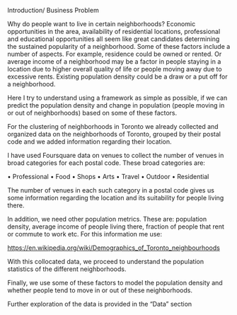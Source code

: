 Introduction/ Business Problem


Why do people want to live in certain neighborhoods? Economic opportunities in the area, availability of residential locations, professional and educational opportunities all seem like great candidates determining the sustained popularity of a neighborhood. Some of these factors include a number of aspects. For example, residence could be owned or rented. Or average income of a neighborhood may be a factor in people staying in a location due to higher overall quality of life or people moving away due to excessive rents. Existing population density could be a draw or a put off for a neighborhood. 

Here I try to understand using a framework as simple as possible, if we can predict the population density and change in population (people moving in or out of neighborhoods) based on some of these factors.

For the clustering of neighborhoods in Toronto we already collected and organized data on the neighborhoods of Toronto, grouped by their postal code and we added information regarding their location.

I have used Foursquare data on venues to collect the number of venues in broad categories for each postal code. These broad categories are:

•    Professional
•    Food
•    Shops
•    Arts
•    Travel
•    Outdoor
•    Residential
       
The number of venues in each such category in a postal code gives us some information regarding the location and its suitability for people living there.

In addition, we need other population metrics. These are: population density, average income of people living there, fraction of people that rent or commute to work etc. For this information me use:

https://en.wikipedia.org/wiki/Demographics_of_Toronto_neighbourhoods


With this collocated data, we proceed to understand the population statistics of the different neighborhoods.

Finally, we use some of these factors to model the population density and whether people tend to move in or out of these neighborhoods.

Further exploration of the data is provided in the “Data” section


